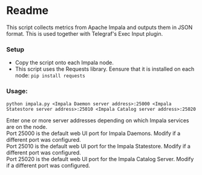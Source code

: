 # Readme

This script collects metrics from Apache Impala and outputs them in JSON format. This is used together with Telegraf's Exec Input plugin.

### Setup

- Copy the script onto each Impala node.
- This script uses the Requests library. Eensure that it is installed on each node: `pip install requests`

### Usage:

`python impala.py <Impala Daemon server address>:25000 <Impala Statestore server address>:25010 <Impala Catalog server address>:25020`

Enter one or more server addresses depending on which Impala services are on the node.\
Port 25000 is the default web UI port for Impala Daemons. Modify if a different port was configured.\
Port 25010 is the default web UI port for the Impala Statestore. Modify if a different port was configured.\
Port 25020 is the default web UI port for the Impala Catalog Server. Modify if a different port was configured.

